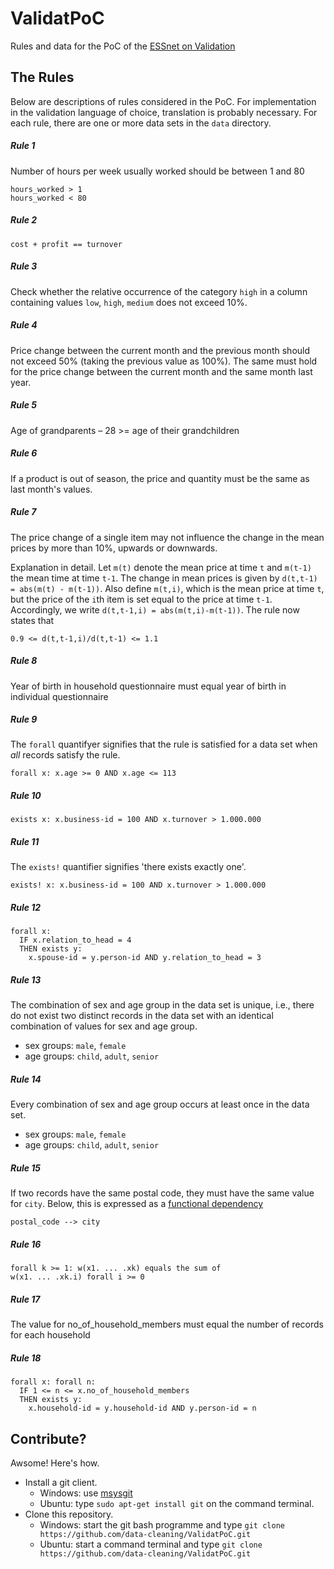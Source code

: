 # ValidatPoC
Rules and data for the PoC of the [ESSnet on Validation](http://www.cros-portal.eu/content/validat-foundation)



## The Rules
Below are descriptions of rules considered in the PoC. For implementation in the validation language of choice, translation is probably necessary. For each rule, there are one or more data sets in the `data` directory.

##### Rule 1

Number of hours per week usually worked should be between 1 and 80

```
hours_worked > 1
hours_worked < 80
```

##### Rule 2

```
cost + profit == turnover
```

##### Rule 3

Check whether the relative occurrence of the category `high` in a column containing values `low`, `high`, `medium` does not exceed 10%.

##### Rule 4

Price change between the current month and the previous month should not exceed 50% (taking the previous value as 100%). The same must hold for the price change between the current month and the same month last year.

##### Rule 5

Age of grandparents – 28 >= age of their grandchildren

##### Rule 6

If a product is out of season, the price and quantity must be the same as last month's values.

##### Rule 7

The price change of a single item may not influence the change in the mean prices by more than 10\%, upwards or downwards.

Explanation in detail. Let `m(t)` denote the mean price at time `t` and `m(t-1)` the mean time at time `t-1`.
The change in mean prices is given by `d(t,t-1) = abs(m(t) - m(t-1))`. Also define `m(t,i)`, which is the
mean price at time `t`, but the price of the `i`th item is set equal to the price at time `t-1`. Accordingly, we write `d(t,t-1,i) = abs(m(t,i)-m(t-1))`. The rule now states that
```
0.9 <= d(t,t-1,i)/d(t,t-1) <= 1.1
```



##### Rule 8

Year of birth in household questionnaire must equal year of birth in individual questionnaire

##### Rule 9

The `forall` quantifyer signifies that the rule is satisfied for a data set when _all_ records satisfy the rule.

```
forall x: x.age >= 0 AND x.age <= 113
```

##### Rule 10

```
exists x: x.business-id = 100 AND x.turnover > 1.000.000
```

##### Rule 11

The `exists!` quantifier signifies 'there exists exactly one'.

```
exists! x: x.business-id = 100 AND x.turnover > 1.000.000
```

##### Rule 12

```
forall x: 
  IF x.relation_to_head = 4 
  THEN exists y:
    x.spouse-id = y.person-id AND y.relation_to_head = 3
```

##### Rule 13

The combination of sex and age group in the data set is unique, i.e., there do not exist two distinct records in
the data set with an identical combination of values for sex and age group.

- sex groups: `male`, `female`
- age groups: `child`, `adult`, `senior` 


##### Rule 14

Every combination of sex and age group occurs at least once in the data set.

- sex groups: `male`, `female`
- age groups: `child`, `adult`, `senior` 

##### Rule 15

If two records have the same postal code, they must have the same value for `city`. Below, this is expressed
as a [functional dependency](https://en.wikipedia.org/wiki/Functional_dependency)

```
postal_code --> city
```
##### Rule 16

```
forall k >= 1: w(x1. ... .xk) equals the sum of
w(x1. ... .xk.i) forall i >= 0
```

##### Rule 17

The value for no_of_household_members must equal the number of records for each household

##### Rule 18

```
forall x: forall n:
  IF 1 <= n <= x.no_of_household_members
  THEN exists y: 
    x.household-id = y.household-id AND y.person-id = n
```



## Contribute?

Awsome! Here's how.

- Install a git client. 
    - Windows: use [msysgit](https://github.com/msysgit/msysgit/releases)
    - Ubuntu: type `sudo apt-get install git` on the command terminal.
- Clone this repository.
    - Windows: start the git bash programme and type `git clone https://github.com/data-cleaning/ValidatPoC.git`
    - Ubuntu: start a command terminal and type `git clone https://github.com/data-cleaning/ValidatPoC.git`












